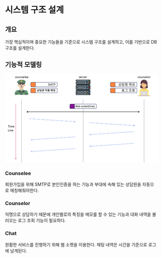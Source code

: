 # 시스템 구조 설계

## 개요

가장 핵심적이며 중요한 기능들을 기준으로 시스템 구조를 설계하고, 이를 기반으로 DB구조를 설계한다.

## 기능적 모델링



![](../../.gitbook/assets/image.png)

### Counselee

회원가입을 위해 SMTP로 본인인증을 하는 기능과 부대에 속해 있는 상담원을 자동으로 매칭해줘야한다.

### Counselor 

익명으로 상담하기 때문에 개인별로의 특징을 메모를 할 수 있는 기능과 대화 내역을 불러오는 로그 조회 기능이 필요하다.

### Chat

원활한 서비스를 진행하기 위해 웹 소켓을 이용한다. 채팅 내역은 시간을 기준으로 로그에 남게된다.


